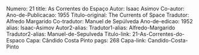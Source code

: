 Numero: 21
title: As Correntes do Espaço
Autor: Isaac Asimov
Co-autor: 
Ano-de-Publicacao: 1955
Titulo-original: The Currents of Space
Tradutor: Alfredo Margarido
Co-tradutor: Manuel de Sepúlveda
Ano-de-edicao: 1952
alias: Isaac-Asimov
Autor2-alias: 
Tradutor1-alias: Alfredo-Margarido
Tradutor2-alias: Manuel-de-Sepulveda
Titulo-link: 21-As-Correntes-do-Espaco
Capa: Cândido Costa Pinto
pags: 268
Capa-link: Candido-Costa-Pinto